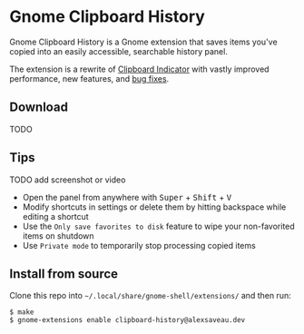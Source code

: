 # Gnome Clipboard History

Gnome Clipboard History is a Gnome extension that saves items you've copied into an easily
accessible, searchable history panel.

The extension is a rewrite of
[Clipboard Indicator](https://github.com/Tudmotu/gnome-shell-extension-clipboard-indicator) with
vastly improved performance, new features, and
[bug fixes](https://github.com/Tudmotu/gnome-shell-extension-clipboard-indicator/pull/338#issuecomment-1031179212).

## Download

TODO

## Tips

TODO add screenshot or video

- Open the panel from anywhere with <kbd>Super</kbd> + <kbd>Shift</kbd> + <kbd>V</kbd>
- Modify shortcuts in settings or delete them by hitting backspace while editing a shortcut
- Use the `Only save favorites to disk` feature to wipe your non-favorited items on shutdown
- Use `Private mode` to temporarily stop processing copied items

## Install from source

Clone this repo into `~/.local/share/gnome-shell/extensions/` and then run:

```shell
$ make
$ gnome-extensions enable clipboard-history@alexsaveau.dev
```
